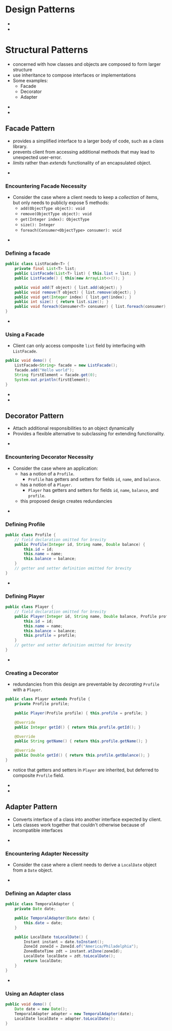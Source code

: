 # Design Patterns















-
-
# Structural Patterns
* concerned with how classes and objects are composed to form larger structure
* use inheritance to compose interfaces or implementations
* Some examples:
	* Facade
	* Decorator
	* Adapter















-
-
## Facade Pattern
* provides a simplified interface to a larger body of code, such as a class library.
* prevents client from accessing additional methods that may lead to unexpected user-error.
* _limits_ rather than _extends_ functionality of an encapsulated object.


-
### Encountering Facade Necessity
* Consider the case where a client needs to keep a _collection_ of items, but only needs to publicly expose 5 methods:
	* `add(ObjectType object): void`
	* `remove(ObjectType object): void`
	* `get(Integer index): ObjectType`
	* `size(): Integer`
	* `foreach(Consumer<ObjectType> consumer): void`

-
### Defining a facade
```java
public class ListFacade<T> {
	private final List<T> list;
	public ListFacade(List<T> list) { this.list = list; }
	public ListFacade() { this(new ArrayList<>()); }

	public void add(T object) { list.add(object); }
	public void remove(T object) { list.remove(object); }
	public void get(Integer index) { list.get(index); }
	public int size() { return list.size(); }
	public void foreach(Consumer<T> consumer) { list.foreach(consumer); }
}
```


-
### Using a Facade
* Client can only access composite `list` field by interfacing with `ListFacade`.
```java
public void demo() {
	ListFacade<String> facade = new ListFacade();
	facade.add("Hello world");
	String firstElement = facade.get(0);
	System.out.println(firstElement);
}
```


















-
-
## Decorator Pattern
* Attach additional responsibilities to an object dynamically
* Provides a flexible alternative to subclassing for extending functionality.



-
### Encountering Decorator Necessity
* Consider the case where an application:
	* has a notion of a `Profile`.
		* `Profile` has getters and setters for fields `id`, `name`, and `balance`.
	* has a notion of a `Player`.
		* `Player` has getters and setters for fields `id`, `name`, `balance`, and `profile`.
	* this proposed design creates redundancies

-
### Defining Profile
```java
public class Profile {
	// field declaration omitted for brevity
	public Profile(Integer id, String name, Double balance) {
		this.id = id;
		this.name = name;
		this.balance = balance;
	}
	// getter and setter definition omitted for brevity
}
```

-
### Defining Player
```java
public class Player {
	// field declaration omitted for brevity
	public Player(Integer id, String name, Double balance, Profile profile) {
		this.id = id;
		this.name = name;
		this.balance = balance;
		this.profile = profile;
	}
	// getter and setter definition omitted for brevity
}
```

-
### Creating a Decorator
* redundancies from this design are preventable by _decorating_ `Profile` with a `Player`.

```java
public class Player extends Profile {
	private Profile profile;

	public Player(Profile profile) { this.profile = profile; }

	@Override
	public Integer getId() { return this.profile.getId(); }

	@Override
	public String getName() { return this.profile.getName(); }

	@Override
	public Double getId() { return this.profile.getBalance(); }
}
```
* notice that getters and setters in `Player` are inherited, but deferred to composite `Profile` field.

















-
-
## Adapter Pattern
* Converts interface of a class into another interface expected by client.
* Lets classes work together that couldn't otherwise because of incompatible interfaces


-
### Encountering Adapter Necessity
* Consider the case where a client needs to derive a `LocalDate` object from a `Date` object.

-
### Defining an Adapter class
```java
public class TemporalAdapter {
	private Date date;

	public TemporalAdapter(Date date) {
		this.date = date;
	}

	public LocalDate toLocalDate() {
		Instant instant = date.toInstant();
		ZoneId zoneId = ZoneId.of("America/Philadelphia");
		ZonedDateTime zdt = instant.atZone(zoneId);
		LocalDate localDate = zdt.toLocalDate();
		return localDate;
	}
}
```



-
### Using an Adapter class
```java
public void demo() {
	Date date = new Date();
	TemporalAdapter adapter = new TemporalAdapter(date);
	LocalDate localDate = adapter.toLocalDate();
}
```
